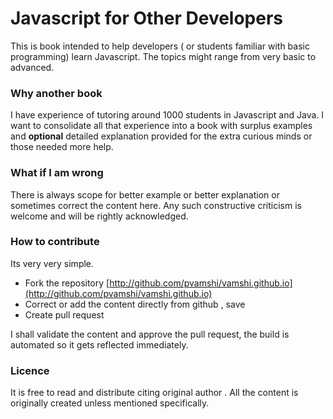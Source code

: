 Javascript for Other Developers
===============================
This is book intended to help developers ( or students familiar with basic programming) learn Javascript. The topics might range from very basic to advanced. 

### Why another book
I have experience of tutoring around 1000 students in Javascript and Java. I want to consolidate all that experience into a book with surplus examples and **optional** detailed explanation provided for the extra curious minds or those needed more help. 

### What if I am wrong 
There is always scope for better example or better explanation or sometimes correct the content here. Any such constructive criticism is welcome and will be rightly acknowledged.

### How to contribute 
Its very very simple.
- Fork the repository [http://github.com/pvamshi/vamshi.github.io](http://github.com/pvamshi/vamshi.github.io)
- Correct or add the content directly from github , save 
- Create pull request 

I shall validate the content and approve the pull request, the build is automated so it gets reflected immediately. 

### Licence 
It is free to read and distribute citing original author . All the content is originally created unless mentioned specifically. 
